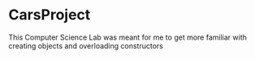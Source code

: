 # CarsProject

This Computer Science Lab was meant for me to get more familiar with creating objects and overloading constructors
